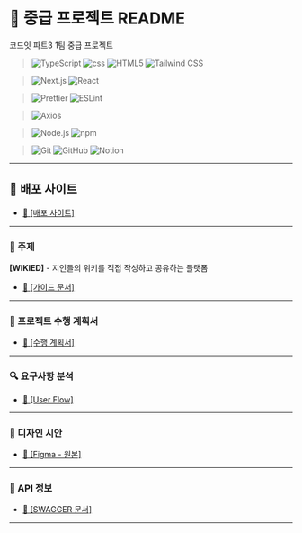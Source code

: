 # 📜 중급 프로젝트 README
코드잇 파트3 1팀 중급 프로젝트
> ![TypeScript](https://img.shields.io/badge/-TypeScript-3178C6?logo=typescript&logoColor=white&labelColor=20232a)
![css](https://img.shields.io/badge/-css-663399?logo=css&logoColor=white&labelColor=20232a)
![HTML5](https://img.shields.io/badge/-HTML5-E34F26?logo=html5&logoColor=white&labelColor=20232a)
![Tailwind CSS](https://img.shields.io/badge/-Tailwind_CSS-06B6D4?logo=tailwindcss&logoColor=white&labelColor=20232a)

> ![Next.js](https://img.shields.io/badge/-Next.js-000000?logo=next.js&logoColor=white&labelColor=20232a)
> ![React](https://img.shields.io/badge/-React-61DAFB?logo=react&logoColor=white&labelColor=20232a)

> ![Prettier](https://img.shields.io/badge/-Prettier-F7B93E?logo=prettier&logoColor=white&labelColor=20232a)
![ESLint](https://img.shields.io/badge/-ESLint-4B32C3?logo=eslint&logoColor=white&labelColor=20232a)

> ![Axios](https://img.shields.io/badge/-Axios-5A29E4?logo=axios&logoColor=white&labelColor=20232a)

>![Node.js](https://img.shields.io/badge/-Node.js-5FA04E?logo=node.js&logoColor=white&labelColor=20232a)
![npm](https://img.shields.io/badge/-npm-CB3837?logo=npm&logoColor=white&labelColor=20232a)

> ![Git](https://img.shields.io/badge/-Git-F05032?logo=git&logoColor=white&labelColor=20232a)
![GitHub](https://img.shields.io/badge/-GitHub-181717?logo=github&logoColor=white&labelColor=20232a)
![Notion](https://img.shields.io/badge/-Notion-000000?logo=notion&logoColor=white&labelColor=20232a)

---
## 🚀 배포 사이트
- [🧷 [배포 사이트]](https://team1-w1k1ed-project.vercel.app/)

---
### 💌 주제
**[WIKIED]** - 지인들의 위키를 직접 작성하고 공유하는 플랫폼
- [🧷 [가이드 문서]](https://www.notion.so/codeit/_-Wikid-1fc6fd228e8d81a1a513cde96ff7011a)

---

### 📝 프로젝트 수행 계획서
- [🧷 [수행 계획서]](https://www.notion.so/231340c8f47a80fb925edcb7e4d0236f)

---
### 🔍 요구사항 분석
- [🧷 [User Flow]](https://www.figma.com/board/RJ7TJHqIX29oRSNYUTevG3/Wikid-userFlow?node-id=0-1&p=f&t=N3FX3ZcUwH4q2cBI-0)

---

### 🎨 디자인 시안
- [🧷 [Figma - 원본]](https://www.figma.com/design/7aLjzZy50LPISym2AMxuQW/-BBB-%EC%9C%84%ED%82%A4%EB%93%9C?node-id=0-1&p=f&t=WkWo7Snz4tLkMsiz-0)

---

### 🔌 API 정보
- [🧷 [SWAGGER 문서]](https://wikied-api.vercel.app/docs/#/)

---
